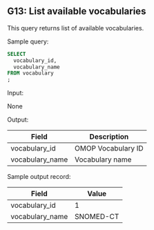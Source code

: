 G13: List available vocabularies
---

This query returns list of available vocabularies.

Sample query:


```sql
SELECT
  vocabulary_id,
  vocabulary_name
FROM vocabulary
;
```
Input:

None

Output:

| Field |  Description |
| --- | --- |
|  vocabulary_id |  OMOP Vocabulary ID |
|  vocabulary_name |  Vocabulary name |

Sample output record:

| Field |  Value |
| --- | --- |
|  vocabulary_id |  1 |
|  vocabulary_name |  SNOMED-CT |

